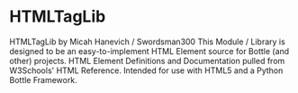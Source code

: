 # HTMLTagLib
HTMLTagLib by Micah Hanevich / Swordsman300  This Module / Library is designed to be an easy-to-implement HTML Element source for Bottle (and other) projects. HTML Element Definitions and Documentation pulled from W3Schools' HTML Reference. Intended for use with HTML5 and a Python Bottle Framework.
